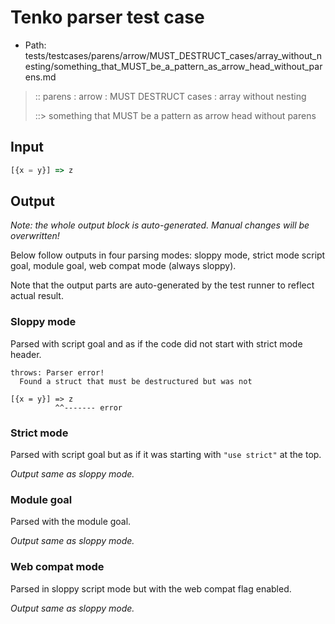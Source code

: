 # Tenko parser test case

- Path: tests/testcases/parens/arrow/MUST_DESTRUCT_cases/array_without_nesting/something_that_MUST_be_a_pattern_as_arrow_head_without_parens.md

> :: parens : arrow : MUST DESTRUCT cases : array without nesting
>
> ::> something that MUST be a pattern as arrow head without parens

## Input


`````js
[{x = y}] => z
`````

## Output

_Note: the whole output block is auto-generated. Manual changes will be overwritten!_

Below follow outputs in four parsing modes: sloppy mode, strict mode script goal, module goal, web compat mode (always sloppy).

Note that the output parts are auto-generated by the test runner to reflect actual result.

### Sloppy mode

Parsed with script goal and as if the code did not start with strict mode header.

`````
throws: Parser error!
  Found a struct that must be destructured but was not

[{x = y}] => z
          ^^------- error
`````

### Strict mode

Parsed with script goal but as if it was starting with `"use strict"` at the top.

_Output same as sloppy mode._

### Module goal

Parsed with the module goal.

_Output same as sloppy mode._

### Web compat mode

Parsed in sloppy script mode but with the web compat flag enabled.

_Output same as sloppy mode._

